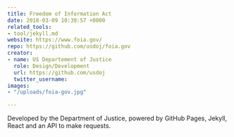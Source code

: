 ```yaml
---
title: Freedom of Information Act
date: 2018-03-09 10:39:57 +0000
related_tools:
- tool/jekyll.md
website: https://www.foia.gov/
repo: https://github.com/usdoj/foia.gov
creator:
- name: US Departement of Justice
  role: Design/Development
  url: https://github.com/usdoj
  twitter_username: 
images:
- "/uploads/foia-gov.jpg"

---
```

Developed by the Department of Justice, powered by GitHub Pages, Jekyll, React and an API to make requests.
